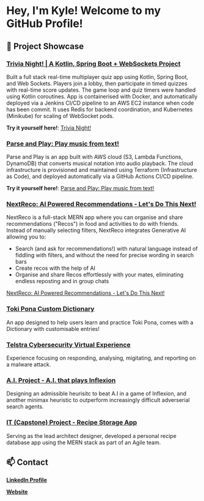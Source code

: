 # Hey, I'm Kyle! Welcome to my GitHub Profile!

## 🔭 Project Showcase
### **[Trivia Night! | A Kotlin, Spring Boot + WebSockets Project](https://github.com/kyle-t01/multiplayer_live_quiz)**

Built a full stack real-time multiplayer quiz app using Kotlin, Spring Boot, and Web Sockets. Players join a lobby, then participate in timed quizzes with real-time score updates. The game loop and quiz timers were handled using Kotlin coroutines. App is containerised with Docker, and automatically deployed via a Jenkins CI/CD pipeline to an AWS EC2 instance when code has been commit. It uses Redis for backend coordination, and Kubernetes (Minikube) for scaling of WebSocket pods.

**Try it yourself here!**: [Trivia Night!](http://54.79.146.28/)

### **[Parse and Play: Play music from text!](https://github.com/kyle-t01/parse_and_play)**
Parse and Play is an app built with AWS cloud (S3, Lambda Functions, DynamoDB) that converts musical notation into audio playback. The cloud infrastructure is provisioned and maintained using Terraform (Infrastructure as Code), and deployed automatically via a GitHub Actions CI/CD pipeline.

**Try it yourself here!**: [Parse and Play: Play music from text!](http://parse-and-play-2.s3-website-ap-southeast-2.amazonaws.com)

### **[NextReco: AI Powered Recommendations - Let's Do This Next!](https://github.com/kyle-t01/next_reco)**
NextReco is a full-stack MERN app where you can organise and share recommendations ("Recos") in food and activities to do with friends. Instead of manually selecting filters, NextReco integrates Generative AI allowing you to:
- Search (and ask for recommendations!) with natural language instead of fiddling with filters, and without the need for precise wording in search bars
- Create recos with the help of AI
- Organise and share Recos effortlessly with your mates, eliminating endless reposting and in group chats

[NextReco: AI Powered Recommendations - Let's Do This Next!](https://incandescent-ganache-a6c8d3.netlify.app/)

### **[Toki Pona Custom Dictionary](https://github.com/kyle-t01/toki_pona_learn)**
An app designed to help users learn and practice Toki Pona, comes with a Dictionary with customisable entries!

### **[Telstra Cybersecurity Virtual Experience](https://github.com/kyle-t01/telstra_cybersecurity_virtual_experience)**
Experience focusing on responding, analysing, migitating, and reporting on a malware attack.

### **[A.I. Project - A.I. that plays Inflexion](https://kyle-t01.github.io/#ai-project)**
Designing an admissible heurisitc to beat A.I in a game of Inflexion, and another minimax heuristic to outperform increasingly difficult adverserial search agents.

### **[IT (Capstone) Project - Recipe Storage App](https://kyle-t01.github.io/#it-project)**
Serving as the lead architect designer, developed a personal recipe database app using the MERN stack as part of an Agile team.


## 📫 Contact
**[LinkedIn Profile](https://www.linkedin.com/in/kyle-t01/)**

**[Website](https://kyle-t01.github.io/)**
